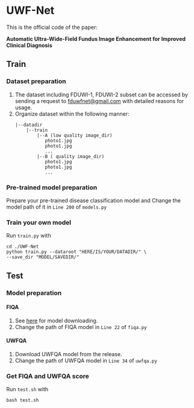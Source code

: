 # UWF-Net
This is the official code of the paper:

**Automatic Ultra-Wide-Field Fundus Image Enhancement for Improved Clinical Diagnosis**

## Train
### Dataset preparation
1. The dataset including FDUWI-1, FDUWI-2 subset can be accessed by sending a request to fduwfnet@gmail.com with detailed reasons for usage. 
2. Organize dataset within the following manner:
   ```
   |--datadir
       |--train
           |--A (low quality image_dir)
              photo1.jpg
              photo1.jpg
              ...
           |--B ( quality image_dir)
              photo1.jpg
              photo1.jpg
              ...
   ```
### Pre-trained model preparation
Prepare your pre-trained disease classification model and Change the model path of it in `Line 200` of `models.py`

### Train your own model
Run `train.py` with
   ```
   cd ./UWF-Net
   python train.py --dataroot "HERE/IS/YOUR/DATADIR/" \
   --save_dir "MODEL/SAVEDIR/"
  ```

## Test
### Model preparation
#### FIQA
1. See [here](https://github.com/hzfu/EyeQ) for model downloading.
2. Change the path of FIQA model in `Line 22` of `fiqa.py`
#### UWFQA
1. Download UWFQA model from the release.
2. Change the path of UWFQA model in `Line 34` of `uwfqa.py`

### Get FIQA and UWFQA score
Run `test.sh` with 
```
bash test.sh
```
